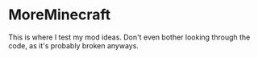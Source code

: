 # MoreMinecraft
This is where I test my mod ideas. Don't even bother looking through the code, as it's probably broken anyways.
